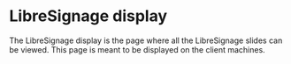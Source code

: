 # LibreSignage display

The LibreSignage display is the page where all the LibreSignage slides
can be viewed. This page is meant to be displayed on the client machines.
